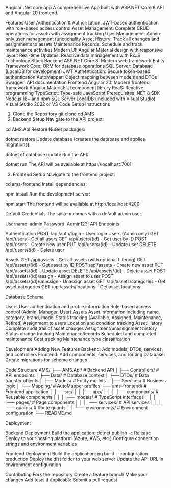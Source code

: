 Angular .Net core app
A comprehensive App built with ASP.NET Core 8 API and Angular 20 frontend.

Features
User Authentication & Authorization: JWT-based authentication with role-based access control
Asset Management: Complete CRUD operations for assets with assignment tracking
User Management: Admin-only user management functionality
Asset History: Track all changes and assignments to assets
Maintenance Records: Schedule and track maintenance activities
Modern UI: Angular Material design with responsive layout
Real-time Updates: Reactive data management with RxJS
Technology Stack
Backend
ASP.NET Core 8: Modern web framework
Entity Framework Core: ORM for database operations
SQL Server: Database (LocalDB for development)
JWT Authentication: Secure token-based authentication
AutoMapper: Object mapping between models and DTOs
Swagger: API documentation
Frontend
Angular 20: Modern frontend framework
Angular Material: UI component library
RxJS: Reactive programming
TypeScript: Type-safe JavaScript
Prerequisites
.NET 8 SDK
Node.js 18+ and npm
SQL Server LocalDB (included with Visual Studio)
Visual Studio 2022 or VS Code
Setup Instructions
1. Clone the Repository
git clone <repository-url>
cd AMS
2. Backend Setup
Navigate to the API project:

cd AMS.Api
Restore NuGet packages:

dotnet restore
Update database (creates the database and applies migrations):

dotnet ef database update
Run the API:

dotnet run
The API will be available at https://localhost:7001

3. Frontend Setup
Navigate to the frontend project:

cd ams-frontend
Install dependencies:

npm install
Run the development server:

npm start
The frontend will be available at http://localhost:4200

Default Credentials
The system comes with a default admin user:

Username: admin
Password: Admin123!
API Endpoints

Authentication
POST /api/auth/login - User login
Users (Admin only)
GET /api/users - Get all users
GET /api/users/{id} - Get user by ID
POST /api/users - Create new user
PUT /api/users/{id} - Update user
DELETE /api/users/{id} - Delete user

Assets
GET /api/assets - Get all assets (with optional filtering)
GET /api/assets/{id} - Get asset by ID
POST /api/assets - Create new asset
PUT /api/assets/{id} - Update asset
DELETE /api/assets/{id} - Delete asset
POST /api/assets/{id}/assign - Assign asset to user
POST /api/assets/{id}/unassign - Unassign asset
GET /api/assets/categories - Get asset categories
GET /api/assets/locations - Get asset locations

Database Schema

Users
User authentication and profile information
Role-based access control (Admin, Manager, User)
Assets
Asset information including name, category, brand, model
Status tracking (Available, Assigned, Maintenance, Retired)
Assignment to users
Location and condition tracking
AssetHistory
Complete audit trail of asset changes
Assignment/unassignment history
Status change tracking
MaintenanceRecords
Scheduled and completed maintenance
Cost tracking
Maintenance type classification

Development
Adding New Features
Backend: Add models, DTOs, services, and controllers
Frontend: Add components, services, and routing
Database: Create migrations for schema changes


Code Structure
AMS/
├── AMS.Api/                 # Backend API
│   ├── Controllers/         # API endpoints
│   ├── Data/               # Database context
│   ├── DTOs/               # Data transfer objects
│   ├── Models/             # Entity models
│   ├── Services/           # Business logic
│   └── Mapping/            # AutoMapper profiles
├── ams-frontend/           # Frontend application
│   ├── src/
│   │   ├── app/
│   │   │   ├── components/ # Reusable components
│   │   │   ├── models/     # TypeScript interfaces
│   │   │   ├── pages/      # Page components
│   │   │   ├── services/   # API services
│   │   │   └── guards/     # Route guards
│   │   └── environments/   # Environment configuration
└── README.md


Deployment

Backend Deployment
Build the application: dotnet publish -c Release
Deploy to your hosting platform (Azure, AWS, etc.)
Configure connection strings and environment variables

Frontend Deployment
Build the application: ng build --configuration production
Deploy the dist folder to your web server
Update the API URL in environment configuration

Contributing
Fork the repository
Create a feature branch
Make your changes
Add tests if applicable
Submit a pull request
